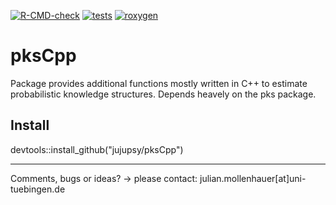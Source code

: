 <!-- badges: start -->
[![R-CMD-check](https://github.com/jujupsy/pksCpp/actions/workflows/R-CMD-check.yaml/badge.svg)](https://github.com/jujupsy/pksCpp/actions/workflows/R-CMD-check.yaml)
[![tests](https://github.com/jujupsy/pksCpp/actions/workflows/tests.yml/badge.svg)](https://github.com/jujupsy/pksCpp/actions/workflows/tests.yml)
[![roxygen](https://github.com/jujupsy/pksCpp/actions/workflows/roxygen.yml/badge.svg)](https://github.com/jujupsy/pksCpp/actions/workflows/roxygen.yml)
<!-- badges: end -->

# pksCpp
Package provides additional functions mostly written in C++ to estimate 
probabilistic knowledge structures. Depends heavely on the pks package.

## Install
devtools::install_github("jujupsy/pksCpp")

---

Comments, bugs or ideas? -> please contact: julian.mollenhauer[at]uni-tuebingen.de